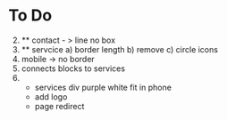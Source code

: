 # To Do

2) ** contact - > line no box
3) ** servcice 
    a) border length
    b) remove 
    c) circle icons
4) mobile -> no border
5) connects blocks to services
6)  - services div purple white fit in phone
    - add logo
    - page redirect
